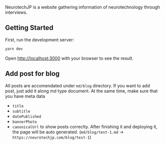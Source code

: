 NeurotechJP is a website gathering information of neurotechnology through interviews.

## Getting Started

First, run the development server:

```bash
yarn dev
```

Open [http://localhost:3000](http://localhost:3000) with your browser to see the result.

## Add post for blog
All posts are accomendated under `md/blog` directory.
If you want to add post, just add it along md type document. At the same time, make sure that you have meta data 
- `title`
- `subtitle`
- `datePublished`
- `bannerPhoto`
- `canonicalUrl`
to show posts correclty. 
After finishing it and deploying it, the page will be auto generated.
(`md/blog/test-1.md` -> `https://neurotechjp.com/blog/test-1`)
